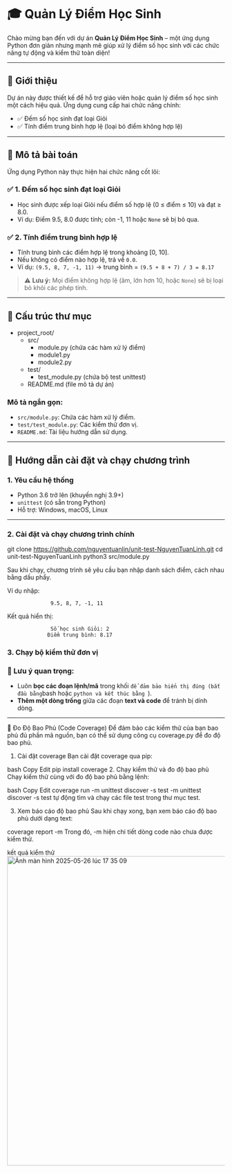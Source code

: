 # 🎓 Quản Lý Điểm Học Sinh

Chào mừng bạn đến với dự án **Quản Lý Điểm Học Sinh** – một ứng dụng Python đơn giản nhưng mạnh mẽ giúp xử lý điểm số học sinh với các chức năng tự động và kiểm thử toàn diện!

---

## 📖 Giới thiệu

Dự án này được thiết kế để hỗ trợ giáo viên hoặc quản lý điểm số học sinh một cách hiệu quả. Ứng dụng cung cấp hai chức năng chính:

- ✅ Đếm số học sinh đạt loại Giỏi
- ✅ Tính điểm trung bình hợp lệ (loại bỏ điểm không hợp lệ)

---

## 📘 Mô tả bài toán

Ứng dụng Python này thực hiện hai chức năng cốt lõi:

### ✅ 1. Đếm số học sinh đạt loại Giỏi

- Học sinh được xếp loại Giỏi nếu điểm số hợp lệ (0 ≤ điểm ≤ 10) và đạt ≥ 8.0.
- Ví dụ: Điểm 9.5, 8.0 được tính; còn -1, 11 hoặc `None` sẽ bị bỏ qua.

### ✅ 2. Tính điểm trung bình hợp lệ

- Tính trung bình các điểm hợp lệ trong khoảng [0, 10].
- Nếu không có điểm nào hợp lệ, trả về `0.0`.
- Ví dụ: `(9.5, 8, 7, -1, 11)` → trung bình = `(9.5 + 8 + 7) / 3 = 8.17`

> ⚠️ **Lưu ý:** Mọi điểm không hợp lệ (âm, lớn hơn 10, hoặc `None`) sẽ bị loại bỏ khỏi các phép tính.

---

## 📂 Cấu trúc thư mục

- project_root/
  - src/
    - module.py          (chứa các hàm xử lý điểm)
    - module1.py
    - module2.py
  - test/
    - test_module.py     (chứa bộ test unittest)
  - README.md            (file mô tả dự án)


### Mô tả ngắn gọn:

- `src/module.py`: Chứa các hàm xử lý điểm.
- `test/test_module.py`: Các kiểm thử đơn vị.
- `README.md`: Tài liệu hướng dẫn sử dụng.

---

## 🚀 Hướng dẫn cài đặt và chạy chương trình

### 1. Yêu cầu hệ thống

- Python 3.6 trở lên (khuyến nghị 3.9+)
- `unittest` (có sẵn trong Python)
- Hỗ trợ: Windows, macOS, Linux

---

### 2. Cài đặt và chạy chương trình chính

git clone https://github.com/nguyentuanlin/unit-test-NguyenTuanLinh.git
cd unit-test-NguyenTuanLinh
python3 src/module.py


Sau khi chạy, chương trình sẽ yêu cầu bạn nhập danh sách điểm, cách nhau bằng dấu phẩy.

Ví dụ nhập:

                  9.5, 8, 7, -1, 11

Kết quả hiển thị:

                  Số học sinh Giỏi: 2
                 Điểm trung bình: 8.17


### 3. Chạy bộ kiểm thử đơn vị

### 📌 Lưu ý quan trọng:
- Luôn **bọc các đoạn lệnh/mã** trong khối ``` để đảm bảo hiển thị đúng (bắt đầu bằng ```bash hoặc ```python và kết thúc bằng ```).
- **Thêm một dòng trống** giữa các đoạn **text và code** để tránh bị dính dòng.

---
🧪 Đo Độ Bao Phủ (Code Coverage)
Để đảm bảo các kiểm thử của bạn bao phủ đủ phần mã nguồn, bạn có thể sử dụng công cụ coverage.py để đo độ bao phủ.

1. Cài đặt coverage
Bạn cài đặt coverage qua pip:

bash
Copy
Edit
pip install coverage
2. Chạy kiểm thử và đo độ bao phủ
Chạy kiểm thử cùng với đo độ bao phủ bằng lệnh:

bash
Copy
Edit
coverage run -m unittest discover -s test
-m unittest discover -s test tự động tìm và chạy các file test trong thư mục test.

3. Xem báo cáo độ bao phủ
Sau khi chạy xong, bạn xem báo cáo độ bao phủ dưới dạng text:

coverage report -m
Trong đó, -m hiện chi tiết dòng code nào chưa được kiểm thử.

kết quả kiểm thử 
<img width="715" alt="Ảnh màn hình 2025-05-26 lúc 17 35 09" src="https://github.com/user-attachments/assets/26915e5e-23b0-459d-9488-80950445af3a" />

